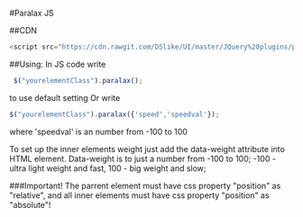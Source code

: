 #Paralax JS

##CDN
```javascript
<script src="https://cdn.rawgit.com/DSlike/UI/master/JQuery%20plugins/paralax.js">
```

##Using:
In JS code write
```javascript
 $("yourelementClass").paralax();
 ```
to use default setting Or write
```javascript
$("yourelementClass").paralax({'speed','speedval'});
```
 where 'speedval' is an number from -100 to 100

To set up the inner elements weight just add the data-weight attribute into HTML element. Data-weight is to just a number from -100 to 100;
-100 - ultra light weight and fast, 100 - big weight and slow;

###Important!
The parrent element must have css property "position" as "relative", and all inner elements must have css property "position" as "absolute"!
